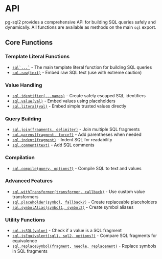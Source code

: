# API

pg-sql2 provides a comprehensive API for building SQL queries safely and dynamically. All functions are available as methods on the main `sql` export.

## Core Functions

### Template Literal Functions

- [`` sql`...` ``](./sql.md) - The main template literal function for building SQL queries
- [`sql.raw(text)`](./sql-raw.md) - Embed raw SQL text (use with extreme caution)

### Value Handling

- [`sql.identifier(...names)`](./sql-identifier.md) - Create safely escaped SQL identifiers
- [`sql.value(val)`](./sql-value.md) - Embed values using placeholders
- [`sql.literal(val)`](./sql-literal.md) - Embed simple trusted values directly

### Query Building

- [`sql.join(fragments, delimiter)`](./sql-join.md) - Join multiple SQL fragments
- [`sql.parens(fragment, force?)`](./sql-parens.md) - Add parentheses when needed
- [`sql.indent(fragment)`](./sql-indent.md) - Indent SQL for readability
- [`sql.comment(text)`](./sql-comment.md) - Add SQL comments

### Compilation

- [`sql.compile(query, options?)`](./sql-complie.md) - Compile SQL to text and values

### Advanced Features

- [`sql.withTransformer(transformer, callback)`](./sql-with-transformer.md) - Use custom value transformers
- [`sql.placeholder(symbol, fallback?)`](./sql-placeholder.md) - Create replaceable placeholders
- [`sql.symbolAlias(symbol1, symbol2)`](./sql-symbol-alias.md) - Create symbol aliases

### Utility Functions

- [`sql.isSQL(value)`](./sql-is-sql.md) - Check if a value is a SQL fragment
- [`sql.isEquivalent(sql1, sql2, options?)`](./sql-is-equivalent.md) - Compare SQL fragments for equivalence
- [`sql.replaceSymbol(fragment, needle, replacement)`](./sql-replace-symbol.md) - Replace symbols in SQL fragments
